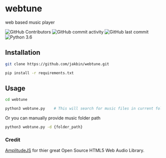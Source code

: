 # webtune

web based music player

 ![GitHub Contributors](https://img.shields.io/github/contributors/jakbin/webtune)
 ![GitHub commit activity](https://img.shields.io/github/commit-activity/m/jakbin/webtune)
 ![GitHub last commit](https://img.shields.io/github/last-commit/jakbin/webtune)
 ![Python 3.6](https://img.shields.io/badge/python-3.6-yellow.svg)


## Installation

```sh
git clone https://github.com/jakbin/webtune.git
```
```sh
pip install -r requirements.txt
```


## Usage 
```sh
cd webtune

python3 webtune.py    # This will search for music files in current folder
```

Or you can manually provide music folder path

```sh
python3 webtune.py -d {folder_path} 
```

### Credit 

[AmplitudeJS](https://github.com/serversideup/amplitudejs) for thier great Open Source HTML5 Web Audio Library.